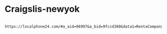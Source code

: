 # Craigslis-newyok
           https://localphone24.com/#a_aid=96997&a_bid=9fccd360&data1=RentaCompany
